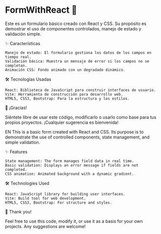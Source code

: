 # FormWithReact 📄

Este es un formulario básico creado con React y CSS. Su propósito es demostrar el uso de componentes controlados, manejo de estado y validación simple.

✨ Características

    Manejo de estado: El formulario gestiona los datos de los campos en tiempo real.
    Validación básica: Muestra un mensaje de error si los campos no se completan.
    Animación CSS: Fondo animado con un degradado dinámico.

🛠️ Tecnologías Usadas

    React: Biblioteca de JavaScript para construir interfaces de usuario.
    Vite: Herramienta de construcción para desarrollo web.
    HTML5, CSS3, Bootstrap: Para la estructura y los estilos.

🎨 ¡Gracias!

Siéntete libre de usar este código, modificarlo o usarlo como base para tus propios proyectos. ¡Cualquier sugerencia es bienvenida!

EN
This is a basic form created with React and CSS. Its purpose is to demonstrate the use of controlled components, state management, and simple validation.

✨ Features

    State management: The form manages field data in real time.
    Basic validation: Displays an error message if fields are not completed.
    CSS animation: Animated background with a dynamic gradient.

🛠️ Technologies Used

    React: JavaScript library for building user interfaces.
    Vite: Build tool for web development.
    HTML5, CSS3, Bootstrap: For structure and styles.

🎨 Thank you!

Feel free to use this code, modify it, or use it as a basis for your own projects. Any suggestions are welcome!
